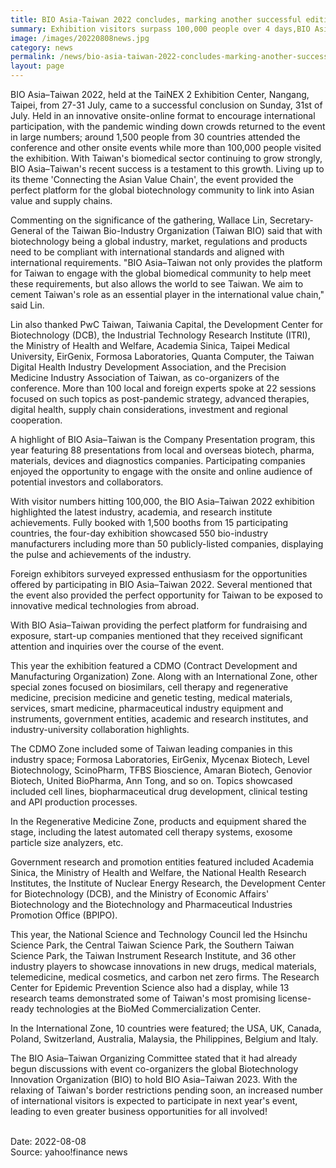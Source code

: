 ```yaml
---
title: BIO Asia-Taiwan 2022 concludes, marking another successful edition of the region's biggest bioindustry-focused conference and exhibition
summary: Exhibition visitors surpass 100,000 people over 4 days,BIO Asia–Taiwan success a testament to Taiwan's booming biotechnology industry
image: /images/20220808news.jpg
category: news
permalink: /news/bio-asia-taiwan-2022-concludes-marking-another-successful-edition-of-the-regions-biggest-bioindustry-focused-conference-and-exhibition/
layout: page
---
```


BIO Asia–Taiwan 2022, held at the TaiNEX 2 Exhibition Center, Nangang, Taipei, from 27-31 July, came to a successful conclusion on Sunday, 31st of July. Held in an innovative onsite-online format to encourage international participation, with the pandemic winding down crowds returned to the event in large numbers; around 1,500 people from 30 countries attended the conference and other onsite events while more than 100,000 people visited the exhibition. With Taiwan's biomedical sector continuing to grow strongly, BIO Asia–Taiwan's recent success is a testament to this growth. Living up to its theme 'Connecting the Asian Value Chain', the event provided the perfect platform for the global biotechnology community to link into Asian value and supply chains.

Commenting on the significance of the gathering, Wallace Lin, Secretary-General of the Taiwan Bio-Industry Organization (Taiwan BIO) said that with biotechnology being a global industry, market, regulations and products need to be compliant with international standards and aligned with international requirements. "BIO Asia–Taiwan not only provides the platform for Taiwan to engage with the global biomedical community to help meet these requirements, but also allows the world to see Taiwan. We aim to cement Taiwan's role as an essential player in the international value chain," said Lin.

Lin also thanked PwC Taiwan, Taiwania Capital, the Development Center for Biotechnology (DCB), the Industrial Technology Research Institute (ITRI), the Ministry of Health and Welfare, Academia Sinica, Taipei Medical University, EirGenix, Formosa Laboratories, Quanta Computer, the Taiwan Digital Health Industry Development Association, and the Precision Medicine Industry Association of Taiwan, as co-organizers of the conference. More than 100 local and foreign experts spoke at 22 sessions focused on such topics as post-pandemic strategy, advanced therapies, digital health, supply chain considerations, investment and regional cooperation.

A highlight of BIO Asia–Taiwan is the Company Presentation program, this year featuring 88 presentations from local and overseas biotech, pharma, materials, devices and diagnostics companies. Participating companies enjoyed the opportunity to engage with the onsite and online audience of potential investors and collaborators.

With visitor numbers hitting 100,000, the BIO Asia–Taiwan 2022 exhibition highlighted the latest industry, academia, and research institute achievements. Fully booked with 1,500 booths from 15 participating countries, the four-day exhibition showcased 550 bio-industry manufacturers including more than 50 publicly-listed companies, displaying the pulse and achievements of the industry.

Foreign exhibitors surveyed expressed enthusiasm for the opportunities offered by participating in BIO Asia–Taiwan 2022. Several mentioned that the event also provided the perfect opportunity for Taiwan to be exposed to innovative medical technologies from abroad.

With BIO Asia–Taiwan providing the perfect platform for fundraising and exposure, start-up companies mentioned that they received significant attention and inquiries over the course of the event.

This year the exhibition featured a CDMO (Contract Development and Manufacturing Organization) Zone. Along with an International Zone, other special zones focused on biosimilars, cell therapy and regenerative medicine, precision medicine and genetic testing, medical materials, services, smart medicine, pharmaceutical industry equipment and instruments, government entities, academic and research institutes, and industry-university collaboration highlights.

The CDMO Zone included some of Taiwan leading companies in this industry space; Formosa Laboratories, EirGenix, Mycenax Biotech, Level Biotechnology, ScinoPharm, TFBS Bioscience, Amaran Biotech, Genovior Biotech, United BioPharma, Ann Tong, and so on. Topics showcased included cell lines, biopharmaceutical drug development, clinical testing and API production processes.

In the Regenerative Medicine Zone, products and equipment shared the stage, including the latest automated cell therapy systems, exosome particle size analyzers, etc.

Government research and promotion entities featured included Academia Sinica, the Ministry of Health and Welfare, the National Health Research Institutes, the Institute of Nuclear Energy Research, the Development Center for Biotechnology (DCB), and the Ministry of Economic Affairs' Biotechnology and the Biotechnology and Pharmaceutical Industries Promotion Office (BPIPO).

This year, the National Science and Technology Council led the Hsinchu Science Park, the Central Taiwan Science Park, the Southern Taiwan Science Park, the Taiwan Instrument Research Institute, and 36 other industry players to showcase innovations in new drugs, medical materials, telemedicine, medical cosmetics, and carbon net zero firms. The Research Center for Epidemic Prevention Science also had a display, while 13 research teams demonstrated some of Taiwan's most promising license-ready technologies at the BioMed Commercialization Center.

In the International Zone, 10 countries were featured; the USA, UK, Canada, Poland, Switzerland, Australia, Malaysia, the Philippines, Belgium and Italy.

The BIO Asia–Taiwan Organizing Committee stated that it had already begun discussions with event co-organizers the global Biotechnology Innovation Organization (BIO) to hold BIO Asia–Taiwan 2023. With the relaxing of Taiwan's border restrictions pending soon, an increased number of international visitors is expected to participate in next year's event, leading to even greater business opportunities for all involved!

<br/>
Date: 2022-08-08
<br/>
Source: yahoo!finance news
